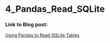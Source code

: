 # 4_Pandas_Read_SQLite

### Link to Blog post:
[Using Pandas to Read SQLite Tables](https://www.leeweimin.com/2018/11/25/using-pandas-to-read-sqlite-tables/)
